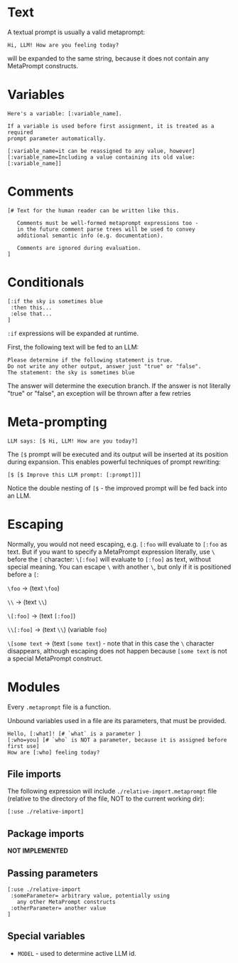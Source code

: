 # Text

A textual prompt is usually a valid metaprompt:

```metaprompt
Hi, LLM! How are you feeling today?
```

will be expanded to the same string, because it does not contain any MetaPrompt constructs.

# Variables

```metaprompt
Here's a variable: [:variable_name].

If a variable is used before first assignment, it is treated as a required
prompt parameter automatically.

[:variable_name=it can be reassigned to any value, however]
[:variable_name=Including a value containing its old value: [:variable_name]]
```

# Comments

```metaprompt
[# Text for the human reader can be written like this.

   Comments must be well-formed metaprompt expressions too -
   in the future comment parse trees will be used to convey
   additional semantic info (e.g. documentation).

   Comments are ignored during evaluation.
]
```

# Conditionals

```metaprompt
[:if the sky is sometimes blue
 :then this...
 :else that...
]
```

`:if` expressions will be expanded at runtime.

First, the following text will be fed to an LLM:

```metaprompt
Please determine if the following statement is true.
Do not write any other output, answer just "true" or "false".
The statement: the sky is sometimes blue
```

The answer will determine the execution branch.
If the answer is not literally "true" or "false",
an exception will be thrown after a few retries

# Meta-prompting

```metaprompt
LLM says: [$ Hi, LLM! How are you today?]
```

The `[$` prompt will be executed and its output will be inserted
at its position during expansion. This enables powerful techniques
of prompt rewriting:

```metaprompt
[$ [$ Improve this LLM prompt: [:prompt]]]
```

Notice the double nesting of `[$` - the improved prompt will be fed back into an LLM.

# Escaping

Normally, you would not need escaping, e.g. `[:foo` will evaluate to `[:foo` as text. But if you want to specify a MetaPrompt expression literally, use `\` before the `[` character: `\[:foo]` will evaluate to `[:foo]` as text, without special meaning. You can escape `\` with another `\`, but only if it is positioned before a `[`:

`\foo` → (text `\foo`)

`\\` → (text `\\`)

`\[:foo]` → (text `[:foo]`)

`\\[:foo]` → (text `\\`) (variable `foo`)

`\[some text` -> (text `[some text`) - note that in this case the `\` character disappears, although escaping does not happen because `[some text` is not a special MetaPrompt construct.

# Modules

Every `.metaprompt` file is a function.

Unbound variables used in a file are its parameters, that must be provided.

```metaprompt
Hello, [:what]! [# `what` is a parameter ]
[:who=you] [# `who` is NOT a parameter, because it is assigned before first use]
How are [:who] feeling today?
```

## File imports

The following expression will include `./relative-import.metaprompt` file (relative to the directory of the file, NOT to the current working dir):

```metaprompt
[:use ./relative-import]
```

## Package imports

**NOT IMPLEMENTED**

## Passing parameters

```
[:use ./relative-import
 :someParameter= arbitrary value, potentially using
   any other MetaPrompt constructs
 :otherParameter= another value
]
```

## Special variables

- `MODEL` - used to determine active LLM id.
